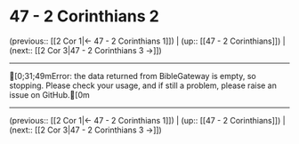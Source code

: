 # 47 - 2 Corinthians 2

(previous:: [[2 Cor 1|← 47 - 2 Corinthians 1]]) | (up:: [[47 - 2 Corinthians]]) | (next:: [[2 Cor 3|47 - 2 Corinthians 3 →]])

***
[0;31;49mError: the data returned from BibleGateway is empty, so stopping. Please check your usage, and if still a problem, please raise an issue on GitHub.[0m

***

(previous:: [[2 Cor 1|← 47 - 2 Corinthians 1]]) | (up:: [[47 - 2 Corinthians]]) | (next:: [[2 Cor 3|47 - 2 Corinthians 3 →]])
